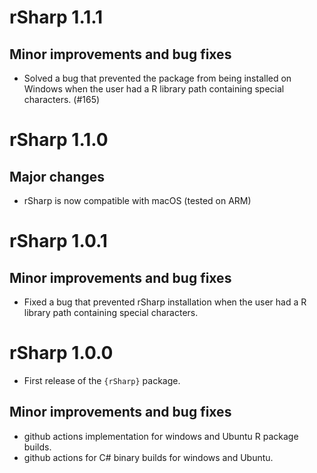 # rSharp 1.1.1

## Minor improvements and bug fixes

- Solved a bug that prevented the package from being installed on Windows when the user had a R library path containing special characters. (#165)

# rSharp 1.1.0

## Major changes

- rSharp is now compatible with macOS (tested on ARM)


# rSharp 1.0.1

## Minor improvements and bug fixes

- Fixed a bug that prevented rSharp installation when the user had a R library 
path containing special characters.


# rSharp 1.0.0

- First release of the `{rSharp}` package.

## Minor improvements and bug fixes

- github actions implementation for windows and Ubuntu R package builds.
- github actions for C# binary builds for windows and Ubuntu.

<!-- Section Template

## Minor improvements and bug fixes

## Breaking Changes

## Major changes

-->

